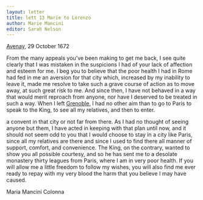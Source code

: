 ```yaml
---
layout: letter
title: lett 13 Marie to Lorenzo
author: Marie Mancini
editor: Sarah Nelson
---
```

  
<a href="#avenay" data-toggle="tooltip" title="The Benedictine abbey of Avenay, which was founded in 660 CE, was completely destroyed during the Revolution. The village of Avenay-Val-d’Or where it was located is eighteen miles south of Reims.">Avenay</a>, 29 October 1672

From the many appeals you’ve been making to get me back, I see quite clearly that I was mistaken in the suspicions I had of your lack of affection and esteem for me. I beg you to believe that the poor health I had in Rome had fed in me an aversion for that city which, increased by my inability to leave it, made me resolve to take such a grave course of action as to move away, at such great risk to me. And since then, I have not behaved in a way that would merit reproach from anyone, nor have I deserved to be treated in such a way. When I left <a href="#grenoble" data-toggle="tooltip" title="The Benedictine abbey of Avenay, which was founded in 660 CE, was completely destroyed during the Revolution. The village of Avenay-Val-d’Or where it was located is eighteen miles south of Reims.">Grenoble</a>, I had no other aim than to go to Paris to speak to the King, to see all my relatives, and then to enter.

a convent in that city or not far from there. As I had no thought of seeing anyone but them, I have acted in keeping with that plan until now, and it should not seem odd to you that I would choose to stay in a city like Paris, since all my relatives are there and since I used to find there all manner of support, comfort, and convenience. The King, on the contrary, wanted to show you all possible courtesy, and so he has sent me to a desolate monastery thirty leagues from Paris, where I am in very poor health. If you will allow me a little freedom to follow my wishes, you will also find me ever ready to repay with my very blood the harm that you believe I may have caused.

Maria Mancini Colonna